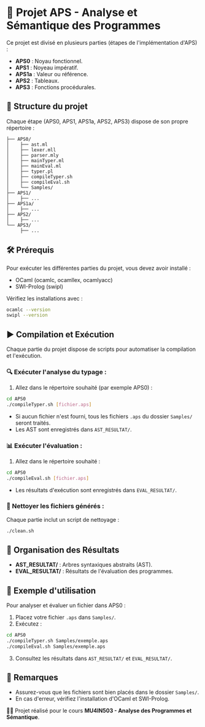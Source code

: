 # 🚀 Projet APS - Analyse et Sémantique des Programmes

Ce projet est divisé en plusieurs parties (étapes de l'implémentation d'APS) :
- **APS0** : Noyau fonctionnel.
- **APS1** : Noyeau impératif.
- **APS1a** : Valeur ou référence.
- **APS2** : Tableaux.
- **APS3** : Fonctions procédurales.

## 📁 Structure du projet

Chaque étape (APS0, APS1, APS1a, APS2, APS3) dispose de son propre répertoire :

```
├── APS0/
│    ├── ast.ml
│    ├── lexer.mll
│    ├── parser.mly
│    ├── mainTyper.ml
│    ├── mainEval.ml
│    ├── typer.pl
│    ├── compileTyper.sh
│    ├── compileEval.sh
│    └── Samples/
├── APS1/
│    ├── ...
├── APS1a/
│    ├── ...
├── APS2/
│    ├── ...
└── APS3/
     ├── ...
```

## 🛠️ Prérequis

Pour exécuter les différentes parties du projet, vous devez avoir installé :

- OCaml (ocamlc, ocamllex, ocamlyacc)
- SWI-Prolog (swipl)

Vérifiez les installations avec :

```bash
ocamlc --version
swipl --version
```

## ▶️ Compilation et Exécution

Chaque partie du projet dispose de scripts pour automatiser la compilation et l'exécution.

### 🔍 Exécuter l'analyse du typage :

1. Allez dans le répertoire souhaité (par exemple APS0) :

```bash
cd APS0
./compileTyper.sh [fichier.aps]
```

- Si aucun fichier n'est fourni, tous les fichiers `.aps` du dossier `Samples/` seront traités.
- Les AST sont enregistrés dans `AST_RESULTAT/`.

### 📊 Exécuter l'évaluation :

1. Allez dans le répertoire souhaité :

```bash
cd APS0
./compileEval.sh [fichier.aps]
```

- Les résultats d'exécution sont enregistrés dans `EVAL_RESULTAT/`.

### 🧹 Nettoyer les fichiers générés :

Chaque partie inclut un script de nettoyage :

```bash
./clean.sh
```

## 📂 Organisation des Résultats

- **AST_RESULTAT/** : Arbres syntaxiques abstraits (AST).
- **EVAL_RESULTAT/** : Résultats de l'évaluation des programmes.

## 📌 Exemple d'utilisation

Pour analyser et évaluer un fichier dans APS0 :

1. Placez votre fichier `.aps` dans `Samples/`.
2. Exécutez :

```bash
cd APS0
./compileTyper.sh Samples/exemple.aps
./compileEval.sh Samples/exemple.aps
```

3. Consultez les résultats dans `AST_RESULTAT/` et `EVAL_RESULTAT/`.

## 📣 Remarques

- Assurez-vous que les fichiers sont bien placés dans le dossier `Samples/`.
- En cas d'erreur, vérifiez l'installation d'OCaml et SWI-Prolog.

👨‍💻 Projet réalisé pour le cours **MU4IN503 - Analyse des Programmes et Sémantique**.

